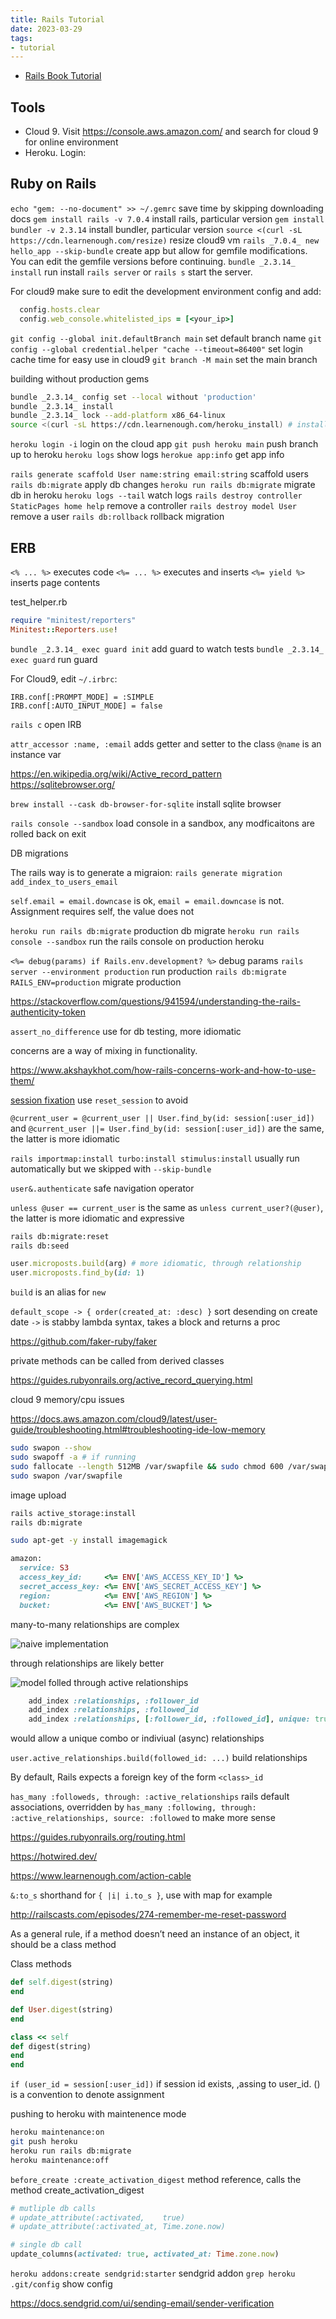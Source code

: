 ```yaml
---
title: Rails Tutorial
date: 2023-03-29
tags:
- tutorial
---
```


- [Rails Book Tutorial](https://www.railstutorial.org/book)

## Tools

- Cloud 9. Visit https://console.aws.amazon.com/ and search for cloud 9 for online environment
- Heroku. Login:

## Ruby on Rails

`echo "gem: --no-document" >> ~/.gemrc` save time by skipping downloading docs
`gem install rails -v 7.0.4` install rails, particular version
`gem install bundler -v 2.3.14` install bundler, particular version
`source <(curl -sL https://cdn.learnenough.com/resize)` resize cloud9 vm
`rails _7.0.4_ new hello_app --skip-bundle` create app but allow for gemfile modifications. You can edit the gemfile versions before continuing.
`bundle _2.3.14_ install` run install
`rails server` or `rails s` start the server.

For cloud9 make sure to edit the development environment config and add:

```ruby
  config.hosts.clear
  config.web_console.whitelisted_ips = [<your_ip>]
```

`git config --global init.defaultBranch main` set default branch name
`git config --global credential.helper "cache --timeout=86400"` set login cache time for easy use in cloud9
`git branch -M main` set the main branch

building without production gems

```bash
bundle _2.3.14_ config set --local without 'production'
bundle _2.3.14_ install
bundle _2.3.14_ lock --add-platform x86_64-linux
source <(curl -sL https://cdn.learnenough.com/heroku_install) # install heroku
```

`heroku login -i` login on the cloud app
`git push heroku main` push branch up to heroku
`heroku logs` show logs
`herokue app:info` get app info

`rails generate scaffold User name:string email:string` scaffold users
`rails db:migrate` apply db changes
`heroku run rails db:migrate` migrate db in heroku
`heroku logs --tail` watch logs
`rails destroy controller StaticPages home help` remove a controller
`rails destroy model User` remove a user
`rails db:rollback` rollback migration

## ERB

`<% ... %>` executes code
`<%= ... %>` executes and inserts
`<%= yield %>` inserts page contents

test_helper.rb

```ruby
require "minitest/reporters"
Minitest::Reporters.use!
```

`bundle _2.3.14_ exec guard init` add guard to watch tests
`bundle _2.3.14_ exec guard` run guard

For Cloud9, edit `~/.irbrc`:

```
IRB.conf[:PROMPT_MODE] = :SIMPLE
IRB.conf[:AUTO_INPUT_MODE] = false
```

`rails c` open IRB

`attr_accessor :name, :email` adds getter and setter to the class
`@name` is an instance var

<https://en.wikipedia.org/wiki/Active_record_pattern>
<https://sqlitebrowser.org/>

`brew install --cask db-browser-for-sqlite` install sqlite browser

`rails console --sandbox` load console in a sandbox, any modficaitons are rolled back on exit

DB migrations

The rails way is to generate a migraion: `rails generate migration add_index_to_users_email`

`self.email = email.downcase` is ok, `email = email.downcase` is not. Assignment requires self, the value does not

`heroku run rails db:migrate` production db migrate
`heroku run rails console --sandbox` run the rails console on production heroku

`<%= debug(params) if Rails.env.development? %>` debug params
`rails server --environment production` run production
`rails db:migrate RAILS_ENV=production` migrate production

<https://stackoverflow.com/questions/941594/understanding-the-rails-authenticity-token>

`assert_no_difference` use for db testing, more idiomatic

concerns are a way of mixing in functionality.

<https://www.akshaykhot.com/how-rails-concerns-work-and-how-to-use-them/>

[session fixation](https://guides.rubyonrails.org/security.html#session-fixation) use `reset_session` to avoid

`@current_user = @current_user || User.find_by(id: session[:user_id])` and `@current_user ||= User.find_by(id: session[:user_id])` are the same, the latter is more idiomatic

`rails importmap:install turbo:install stimulus:install` usually run automatically but we skipped with `--skip-bundle`

`user&.authenticate` safe navigation operator

`unless @user == current_user` is the same as `unless current_user?(@user)`, the latter is more idiomatic and expressive

```bash
rails db:migrate:reset
rails db:seed
```

```ruby
user.microposts.build(arg) # more idiomatic, through relationship
user.microposts.find_by(id: 1)
```

`build` is an alias for `new`

`default_scope -> { order(created_at: :desc) }` sort desending on create date
`->` is stabby lambda syntax, takes a block and returns a proc

<https://github.com/faker-ruby/faker>

private methods can be called from derived classes

<https://guides.rubyonrails.org/active_record_querying.html>

cloud 9 memory/cpu issues

<https://docs.aws.amazon.com/cloud9/latest/user-guide/troubleshooting.html#troubleshooting-ide-low-memory>

```bash
sudo swapon --show
sudo swapoff -a # if running
sudo fallocate --length 512MB /var/swapfile && sudo chmod 600 /var/swapfile && sudo mkswap /var/swapfile && echo '/var/swapfile swap swap defaults 0 0' | sudo tee -a /etc/fstab > /dev/null
sudo swapon /var/swapfile
```

image upload

```bash
rails active_storage:install
rails db:migrate
```

```bash
sudo apt-get -y install imagemagick
```

```ruby
amazon:
  service: S3
  access_key_id:     <%= ENV['AWS_ACCESS_KEY_ID'] %>
  secret_access_key: <%= ENV['AWS_SECRET_ACCESS_KEY'] %>
  region:            <%= ENV['AWS_REGION'] %>
  bucket:            <%= ENV['AWS_BUCKET'] %>
```

many-to-many relationships are complex

![naive implementation](https://learning.oreilly.com/api/v2/epubs/urn:orm:book:9780138050061/files/graphics/f0761-01.jpg)

through relationships are likely better

![model folled through active relationships](https://learning.oreilly.com/api/v2/epubs/urn:orm:book:9780138050061/files/graphics/f0761-02.jpg)

```ruby
    add_index :relationships, :follower_id
    add_index :relationships, :followed_id
    add_index :relationships, [:follower_id, :followed_id], unique: true
```

would allow a unique combo or indiviual (async) relationships

`user.active_relationships.build(followed_id: ...)` build relationships

By default, Rails expects a foreign key of the form `<class>_id`

`has_many :followeds, through: :active_relationships` rails default associations, overridden by `has_many :following, through: :active_relationships, source: :followed` to make more sense

<https://guides.rubyonrails.org/routing.html>

<https://hotwired.dev/>

<https://www.learnenough.com/action-cable>

`&:to_s` shorthand for `{ |i| i.to_s }`, use with map for example

<http://railscasts.com/episodes/274-remember-me-reset-password>

As a general rule, if a method doesn’t need an instance of an object, it should be a class method

Class methods

```ruby
def self.digest(string)
end

def User.digest(string)
end

class << self
def digest(string)
end
end
```

`if (user_id = session[:user_id])` if session id exists, ,assing to user_id. () is a convention to denote assignment

pushing to heroku with maintenence mode

```bash
heroku maintenance:on
git push heroku
heroku run rails db:migrate
heroku maintenance:off
```

`before_create :create_activation_digest` method reference, calls the method create_activation_digest

```ruby
# mutliple db calls
# update_attribute(:activated,    true)
# update_attribute(:activated_at, Time.zone.now)

# single db call
update_columns(activated: true, activated_at: Time.zone.now)
```

`heroku addons:create sendgrid:starter` sendgrid addon
`grep heroku .git/config` show config

<https://docs.sendgrid.com/ui/sending-email/sender-verification>
